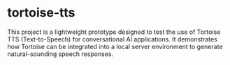 # tortoise-tts
This project is a lightweight prototype designed to test the use of Tortoise TTS (Text-to-Speech) for conversational AI applications. It demonstrates how Tortoise can be integrated into a local server environment to generate natural-sounding speech responses.

